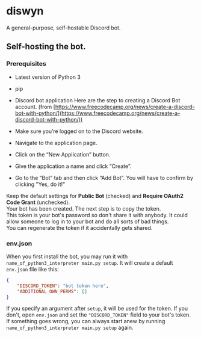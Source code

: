 # diswyn
A general-purpose, self-hostable Discord bot.

## Self-hosting the bot.
### Prerequisites
* Latest version of Python 3
* pip
* Discord bot application
Here are the step to creating a Discord Bot account. (from [https://www.freecodecamp.org/news/create-a-discord-bot-with-python/](https://www.freecodecamp.org/news/create-a-discord-bot-with-python/))

* Make sure you’re logged on to the Discord website.
* Navigate to the application page.
* Click on the “New Application” button.
* Give the application a name and click “Create”.
* Go to the “Bot” tab and then click “Add Bot”. You will have to confirm by clicking "Yes, do it!"

Keep the default settings for **Public Bot** (checked) and **Require OAuth2 Code Grant** (unchecked).<br>
Your bot has been created. The next step is to copy the token.<br>
This token is your bot's password so don't share it with anybody. It could allow someone to log in to your bot and do all sorts of bad things.<br>
You can regenerate the token if it accidentally gets shared.<br>
### env.json
When you first install the bot, you may run it with `name_of_python3_interpreter main.py setup`. It will create a default `env.json` file like this:
```json
{
    "DISCORD_TOKEN": "bot token here",
    "ADDITIONAL_OWN_PERMS": []
}
```
If you specify an argument after `setup`, it will be used for the token. If you don't, open `env.json` and set the `"DISCORD_TOKEN"` field to your bot's token.<br>
If something goes wrong, you can always start anew by running `name_of_python3_interpreter main.py setup` again.
